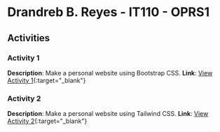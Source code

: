 # Drandreb B. Reyes - IT110 - OPRS1

## Activities

### Activity 1
**Description**: Make a personal website using Bootstrap CSS.
**Link**: [View Activity 1](https://drebb.github.io/IT110-Activities/Act1-Bootstrap/){:target="_blank"}

### Activity 2
**Description**: Make a personal website using Tailwind CSS.
**Link**: [View Activity 2](https://drebb.github.io/IT110-Activities/Act2-Tailwind/src/){:target="_blank"}

